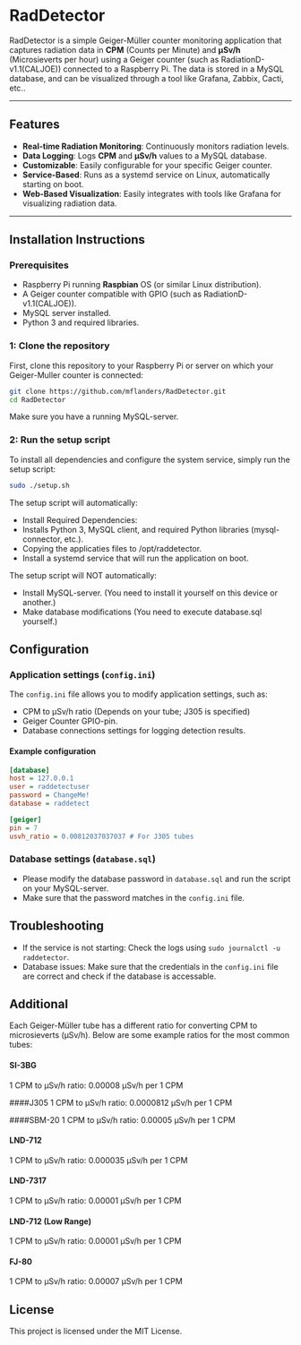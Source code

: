 # RadDetector

RadDetector is a simple Geiger-Müller counter monitoring application that captures radiation data in **CPM** (Counts per Minute) and **µSv/h** (Microsieverts per hour) using a Geiger counter (such as RadiationD-v1.1(CALJOE)) connected to a Raspberry Pi. The data is stored in a MySQL database, and can be visualized through a tool like Grafana, Zabbix, Cacti, etc..

---

## Features

- **Real-time Radiation Monitoring**: Continuously monitors radiation levels.
- **Data Logging**: Logs **CPM** and **µSv/h** values to a MySQL database.
- **Customizable**: Easily configurable for your specific Geiger counter.
- **Service-Based**: Runs as a systemd service on Linux, automatically starting on boot.
- **Web-Based Visualization**: Easily integrates with tools like Grafana for visualizing radiation data.

---

## Installation Instructions

### Prerequisites

- Raspberry Pi running **Raspbian** OS (or similar Linux distribution).
- A Geiger counter compatible with GPIO (such as RadiationD-v1.1(CALJOE)).
- MySQL server installed.
- Python 3 and required libraries.

### 1: Clone the repository

First, clone this repository to your Raspberry Pi or server on which your Geiger-Muller counter is connected:
```bash
git clone https://github.com/mflanders/RadDetector.git
cd RadDetector
```
Make sure you have a running MySQL-server.

### 2: Run the setup script
To install all dependencies and configure the system service, simply run the setup script:
```bash
sudo ./setup.sh
```
The setup script will automatically:

- Install Required Dependencies:
- Installs Python 3, MySQL client, and required Python libraries (mysql-connector, etc.).
- Copying the applicaties files to /opt/raddetector.
- Install a systemd service that will run the application on boot.

The setup script will NOT automatically:

- Install MySQL-server. (You need to install it yourself on this device or another.)
- Make database modifications (You need to execute database.sql yourself.)

## Configuration
### Application settings (`config.ini`)
The `config.ini` file allows you to modify application settings, such as:
- CPM to µSv/h ratio (Depends on your tube; J305 is specified) 
- Geiger Counter GPIO-pin.
- Database connections settings for logging detection results.

#### Example configuration
```ini
[database]
host = 127.0.0.1
user = raddetectuser
password = ChangeMe!
database = raddetect

[geiger]
pin = 7
usvh_ratio = 0.00812037037037 # For J305 tubes
```
### Database settings (`database.sql`)
- Please modify the database password in `database.sql` and run the script on your MySQL-server.
- Make sure that the password matches in the `config.ini` file.

## Troubleshooting
- If the service is not starting: Check the logs using `sudo journalctl -u raddetector`.
- Database issues: Make sure that the credentials in the `config.ini` file are correct and check if the database is accessable.

## Additional
Each Geiger-Müller tube has a different ratio for converting CPM to microsieverts (µSv/h). Below are some example ratios for the most common tubes:
#### SI-3BG
  1 CPM to µSv/h ratio: 0.00008 µSv/h per 1 CPM

####J305
  1 CPM to µSv/h ratio: 0.0000812 µSv/h per 1 CPM

####SBM-20
  1 CPM to µSv/h ratio: 0.00005 µSv/h per 1 CPM

#### LND-712
  1 CPM to µSv/h ratio: 0.000035 µSv/h per 1 CPM

#### LND-7317
  1 CPM to µSv/h ratio: 0.00001 µSv/h per 1 CPM

#### LND-712 (Low Range)
  1 CPM to µSv/h ratio: 0.00001 µSv/h per 1 CPM

#### FJ-80
  1 CPM to µSv/h ratio: 0.00007 µSv/h per 1 CPM

## License
This project is licensed under the MIT License.
